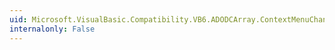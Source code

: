 ```yaml
---
uid: Microsoft.VisualBasic.Compatibility.VB6.ADODCArray.ContextMenuChanged
internalonly: False
---
```

